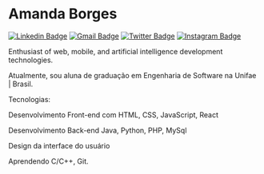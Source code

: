 # Amanda Borges

[![Linkedin Badge](https://img.shields.io/badge/-Amanda%20Borges-00875f?style=flat-square&logo=Linkedin&logoColor=white&link=https://www.linkedin.com/in/amandadecassiaborges/)](https://www.linkedin.com/in/amandadecassiaborges/)
[![Gmail Badge](https://img.shields.io/badge/-amandaborgeses@gmail.com-00875f?style=flat-square&logo=Gmail&logoColor=white&link=mailto:amandaborgeses@gmail.com)](mailto:amandaborgeses@gmail.com)
[![Twitter Badge](https://img.shields.io/badge/-@amandaborgeses-00875f?style=flat-square&labelColor=00875f&logo=twitter&logoColor=white&link=https://twitter.com/amandaborgeses)](https://twitter.com/amandaborgeses) 
[![Instagram Badge](https://img.shields.io/badge/-amandadecassiaborges-00875f?style=flat-square&logo=Instagram&logoColor=white&link=https://www.instagram.com/amandadecassiaborges/)](https://www.Instagram.com/amandadecassiaborges/)

Enthusiast of web, mobile, and artificial intelligence development technologies.

Atualmente, sou aluna de graduação em Engenharia de Software na Unifae | Brasil.

Tecnologias: 

Desenvolvimento Front-end com HTML, CSS, JavaScript, React

Desenvolvimento Back-end Java, Python, PHP, MySql

Design da interface do usuário

Aprendendo C/C++, Git.

